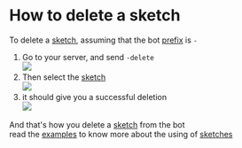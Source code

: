 # How to delete a sketch
To delete a [sketch](create.md), assuming that the bot [prefix](prefix.md) is `-`

1. Go to your server, and send `-delete`\
![](https://i.imgur.com/6suGVjT.jpg)
2. Then select the [sketch](create.md)\
![](https://i.imgur.com/eR1TGvD.jpg)
3. it should give you a successful deletion\
![](https://i.imgur.com/WoUDnJa.jpg)

And that's how you delete a [sketch](create.md) from the bot\
read the [examples](../examples/) to know more about the using of [sketches](create.md)